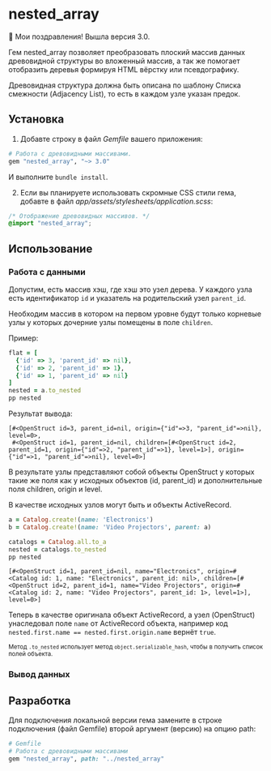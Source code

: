 # nested_array

🎉 Мои поздравления! Вышла версия 3.0.

Гем nested_array позволяет преобразовать плоский массив данных древовидной
структуры во вложенный массив, а так же помогает отобразить деревья формируя
HTML вёрстку или псевдографику.

Древовидная структура должна быть описана по шаблону Списка смежности
(Adjacency List), то есть в каждом узле указан предок.




## Установка

1. Добавте строку в файл _Gemfile_ вашего приложения:

```ruby
# Работа с древовидными массивами.
gem "nested_array", "~> 3.0"
```

И выполните `bundle install`.

2. Если вы планируете использовать скромные CSS стили гема, добавте в
файл _app/assets/stylesheets/application.scss_:

```css
/* Отображение древовидных массивов. */
@import "nested_array";
```




## Использование

### Работа с данными

Допустим, есть массив хэш, где хэш это узел дерева. У каждого узла есть
идентификатор `id` и указатель на родительский узел `parent_id`.

Необходим массив в котором на первом уровне будут только корневые узлы у которых
дочерние узлы помещены в поле `children`.

Пример:

```ruby
flat = [
  {'id' => 3, 'parent_id' => nil},
  {'id' => 2, 'parent_id' => 1},
  {'id' => 1, 'parent_id' => nil}
]
nested = a.to_nested
pp nested
```

Результат вывода:

```
[#<OpenStruct id=3, parent_id=nil, origin={"id"=>3, "parent_id"=>nil}, level=0>,
 #<OpenStruct id=1, parent_id=nil, children=[#<OpenStruct id=2, parent_id=1, origin={"id"=>2, "parent_id"=>1}, level=1>], origin={"id"=>1, "parent_id"=>nil}, level=0>]
```

В результате узлы представляют собой объекты OpenStruct у которых такие же поля
как у исходных объектов (id, parent_id) и дополнительные поля children, origin
и level.

В качестве исходных узлов могут быть и объекты ActiveRecord.

```ruby
a = Catalog.create!(name: 'Electronics')
b = Catalog.create!(name: 'Video Projectors', parent: a)

catalogs = Catalog.all.to_a
nested = catalogs.to_nested
pp nested
```

```
[#<OpenStruct id=1, parent_id=nil, name="Electronics", origin=#<Catalog id: 1, name: "Electronics", parent_id: nil>, children=[#<OpenStruct id=2, parent_id=1, name="Video Projectors", origin=#<Catalog id: 2, name: "Video Projectors", parent_id: 1>, level=1>], level=0>]
```

Теперь в качестве оригинала объект ActiveRecord, а узел (OpenStruct) унаследовал
поле `name` от ActiveRecord объекта, например код `nested.first.name ==
nested.first.origin.name` вернёт `true`.

<sub>Метод `.to_nested` использует метод `object.serializable_hash`, чтобы в получить список полей объекта.</sub>


### Вывод данных





## Разработка

Для подключения локальной версии гема замените в строке подключения
(файл Gemfile) второй аргумент (версию) на опцию path:

```rb
# Gemfile
# Работа с древовидными массивами
gem "nested_array", path: "../nested_array"
```
